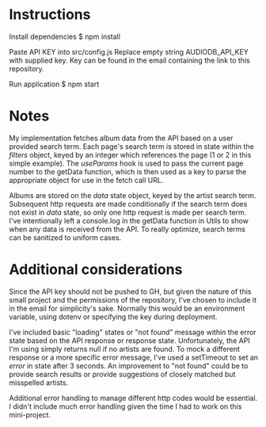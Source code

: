 # Instructions

Install dependencies
$ npm install

Paste API KEY into src/config.js
Replace empty string AUDIODB_API_KEY with supplied key.
Key can be found in the email containing the link to this repository.

Run application
$ npm start

# Notes

My implementation fetches album data from the API based on a user provided search term. Each page's search term is stored in state within the _filters_ object, keyed by an integer which references the page (1 or 2 in this simple example). The _useParams_ hook is used to pass the current page number to the getData function, which is then used as a key to parse the appropriate object for use in the fetch call URL.

Albums are stored on the _data_ state object, keyed by the artist search term. Subsequent http requests are made conditionally if the search term does not exist in _data_ state, so only one http request is made per search term. I've intentionally left a console.log in the getData function in Utils to show when any data is received from the API. To really optimize, search terms can be sanitized to uniform cases.

# Additional considerations

Since the API key should not be pushed to GH, but given the nature of this small project and the permissions of the repository, I've chosen to include it in the email for simplicity's sake. Normally this would be an environment variable, using dotenv or specifying the key during deployment.

I've included basic "loading" states or "not found" message within the error state based on the API response or response state. Unfortunately, the API I'm using simply returns null if no artists are found. To mock a different response or a more specific error message, I've used a setTimeout to set an _error_ in state after 3 seconds. An improvement to "not found" could be to provide search results or provide suggestions of closely matched but misspelled artists.

Additional error handling to manage different http codes would be essential. I didn't include much error handling given the time I had to work on this mini-project.
